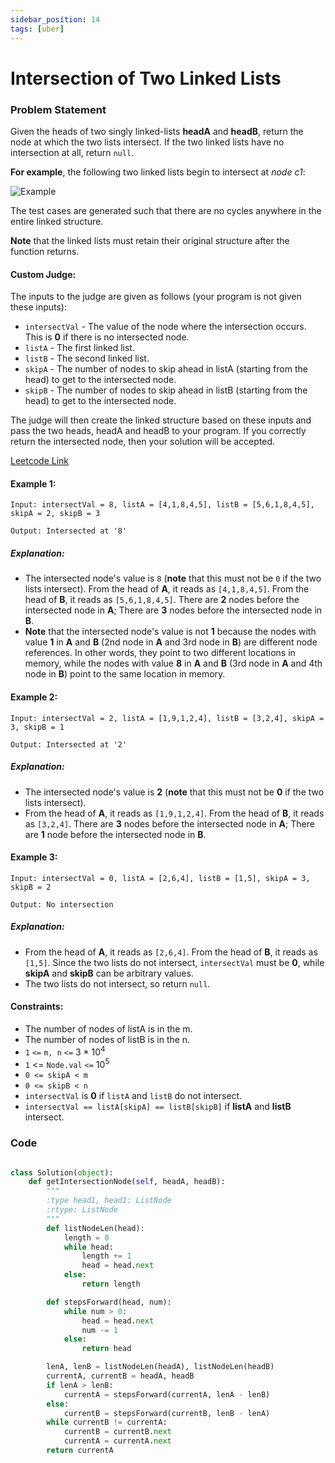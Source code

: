 ```yaml
---
sidebar_position: 14
tags: [uber]
---
```


# Intersection of Two Linked Lists

### Problem Statement

Given the heads of two singly linked-lists **headA** and **headB**, return the node at which the two lists intersect. If the two linked lists have no intersection at all, return `null`.

**For example**, the following two linked lists begin to intersect at _node c1_:

![Example](https://assets.leetcode.com/uploads/2021/03/05/160_statement.png)

The test cases are generated such that there are no cycles anywhere in the entire linked structure.

**Note** that the linked lists must retain their original structure after the function returns.

#### Custom Judge:

The inputs to the judge are given as follows (your program is not given these inputs):

- `intersectVal` - The value of the node where the intersection occurs. This is **0** if there is no intersected node.
- `listA` - The first linked list.
- `listB` - The second linked list.
- `skipA` - The number of nodes to skip ahead in listA (starting from the head) to get to the intersected node.
- `skipB` - The number of nodes to skip ahead in listB (starting from the head) to get to the intersected node.

The judge will then create the linked structure based on these inputs and pass the two heads, headA and headB to your program. If you correctly return the intersected node, then your solution will be accepted.

[Leetcode Link](https://leetcode.com/problems/intersection-of-two-linked-lists/)

#### Example 1:

```
Input: intersectVal = 8, listA = [4,1,8,4,5], listB = [5,6,1,8,4,5], skipA = 2, skipB = 3

Output: Intersected at '8'
```

##### Explanation:

- The intersected node's value is `8` (**note** that this must not be `0` if the two lists intersect).
  From the head of **A**, it reads as `[4,1,8,4,5]`. From the head of **B**, it reads as `[5,6,1,8,4,5]`. There are **2** nodes before the intersected node in **A**; There are **3** nodes before the intersected node in **B**.
- **Note** that the intersected node's value is not **1** because the nodes with value **1** in **A** and **B** (2nd node in **A** and 3rd node in **B**) are different node references. In other words, they point to two different locations in memory, while the nodes with value **8** in **A** and **B** (3rd node in **A** and 4th node in **B**) point to the same location in memory.

#### Example 2:

```
Input: intersectVal = 2, listA = [1,9,1,2,4], listB = [3,2,4], skipA = 3, skipB = 1

Output: Intersected at '2'
```

##### Explanation:

- The intersected node's value is **2** (**note** that this must not be **0** if the two lists intersect).
- From the head of **A**, it reads as `[1,9,1,2,4]`. From the head of **B**, it reads as `[3,2,4]`. There are **3** nodes before the intersected node in **A**; There are **1** node before the intersected node in **B**.

#### Example 3:

```
Input: intersectVal = 0, listA = [2,6,4], listB = [1,5], skipA = 3, skipB = 2

Output: No intersection
```

##### Explanation:

- From the head of **A**, it reads as `[2,6,4]`. From the head of **B**, it reads as `[1,5]`. Since the two lists do not intersect, `intersectVal` must be **0**, while **skipA** and **skipB** can be arbitrary values.
- The two lists do not intersect, so return `null`.

#### Constraints:

- The number of nodes of listA is in the m.
- The number of nodes of listB is in the n.
- `1` `<=` `m, n` `<=` 3 \* 10<sup>4</sup>
- `1` <= `Node.val` `<=` 10<sup>5</sup>
- `0 <= skipA < m`
- `0 <= skipB < n`
- `intersectVal` is **0** if `listA` and `listB` do not intersect.
- `intersectVal == listA[skipA] == listB[skipB]` if **listA** and **listB** intersect.

### Code

```python title="Python Code"

class Solution(object):
    def getIntersectionNode(self, headA, headB):
        """
        :type head1, head1: ListNode
        :rtype: ListNode
        """
        def listNodeLen(head):
            length = 0
            while head:
                length += 1
                head = head.next
            else:
                return length

        def stepsForward(head, num):
            while num > 0:
                head = head.next
                num -= 1
            else:
                return head

        lenA, lenB = listNodeLen(headA), listNodeLen(headB)
        currentA, currentB = headA, headB
        if lenA > lenB:
            currentA = stepsForward(currentA, lenA - lenB)
        else:
            currentB = stepsForward(currentB, lenB - lenA)
        while currentB != currentA:
            currentB = currentB.next
            currentA = currentA.next
        return currentA
```
